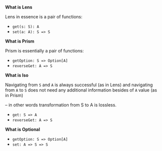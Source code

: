 **What is Lens**

Lens in essence is a pair of functions:

- `get(s: S): A`
- `set(a: A): S => S`

**What is Prism**

Prism is essentially a pair of functions:

- `getOption: S => Option[A]`
- `reverseGet: A => S`

**What is Iso**

Navigating from `S` and `A` is always successful (as in Lens)
and navigating from `A` to `S` does not need any additional information 
besides of `A` value (as in Prism)

– in other words transformation from S to A is lossless.

- `get: S => A`
- `reverseGet: A => S`

**What is Optional**

- `getOption: S => Option[A]`
- `set: A => S => S`

 